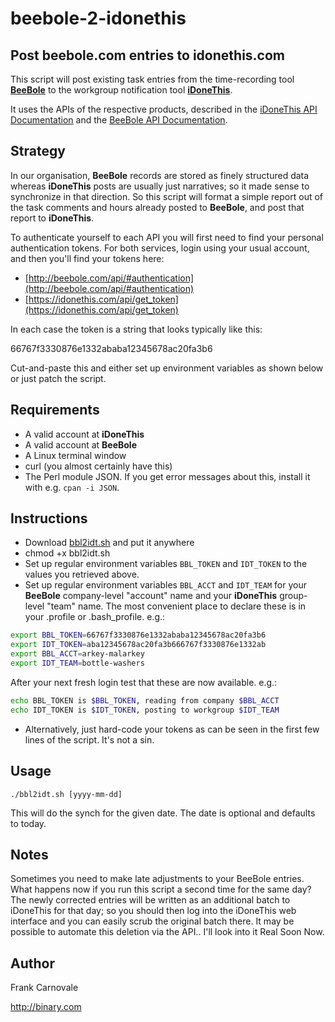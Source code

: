 beebole-2-idonethis
===================

Post **beebole.com** entries to **idonethis.com**
-----------------------------------------

This script will post existing task entries from the time-recording tool
[__BeeBole__](http://beebole.com "BeeBole Home Page")
to the workgroup notification tool
[__iDoneThis__](http://idonethis.com "iDoneThis Home Page").

It uses the APIs of the respective products, described in the
[iDoneThis API Documentation](http://idonethis.com/api/v0.1/)
and the
[BeeBole API Documentation](http://beebole.com/api/).

Strategy
--------
In our organisation, __BeeBole__ records are stored as finely structured data
whereas __iDoneThis__ posts are usually just narratives; so it made sense to synchronize in that direction.
So this script will format a simple report out of the task comments and hours already posted to __BeeBole__, and
post that report to __iDoneThis__.

To authenticate yourself to each API you will first need to find your personal authentication tokens.
For both services, login using your usual account, and then you'll find your tokens here:

- [http://beebole.com/api/#authentication](http://beebole.com/api/#authentication)
- [https://idonethis.com/api/get_token](https://idonethis.com/api/get_token)

In each case the token is a string that looks typically like this: 

66767f3330876e1332ababa12345678ac20fa3b6

Cut-and-paste this and either set up environment variables as shown below or just patch the script.

Requirements
------------

- A valid account at __iDoneThis__
- A valid account at __BeeBole__
- A Linux terminal window
- curl (you almost certainly have this)
- The Perl module JSON.  If you get error messages about this, install it with e.g. `cpan -i JSON`.

Instructions
------------

- Download [bbl2idt.sh](../master/bbl2idt.sh) and put it anywhere
- chmod +x bbl2idt.sh
- Set up regular environment variables `BBL_TOKEN` and `IDT_TOKEN` to the values you retrieved above.
- Set up regular environment variables `BBL_ACCT` and `IDT_TEAM` for your __BeeBole__ company-level "account" name and your __iDoneThis__ group-level "team" name.
    The most convenient place to declare these is in your .profile or .bash_profile.  e.g.: 


```bash
export BBL_TOKEN=66767f3330876e1332ababa12345678ac20fa3b6
export IDT_TOKEN=aba12345678ac20fa3b666767f3330876e1332ab
export BBL_ACCT=arkey-malarkey
export IDT_TEAM=bottle-washers
```

  After your next fresh login test that these are now available. e.g.:


```bash
echo BBL_TOKEN is $BBL_TOKEN, reading from company $BBL_ACCT
echo IDT_TOKEN is $IDT_TOKEN, posting to workgroup $IDT_TEAM
```

- Alternatively, just hard-code your tokens as can be seen in the first few lines of the script.  It's not a sin.

Usage
-----

```
./bbl2idt.sh [yyyy-mm-dd]
```

This will do the synch for the given date.  The date is optional and defaults to today.

Notes
-----

Sometimes you need to make late adjustments to your BeeBole entries.
What happens now if you run this script a second time for the same day?
The newly corrected entries will be written as an additional batch to iDoneThis for that day;
so you should then log into the iDoneThis web interface and you can easily scrub the original batch there.
It may be possible to automate this deletion via the API.. I'll look into it Real Soon Now.

Author
------

Frank Carnovale

http://binary.com

